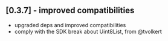 ## [0.3.7] - improved compatibilities

* upgraded deps and improved compatibilities
* comply with the SDK break about Uint8List, from @tvolkert

